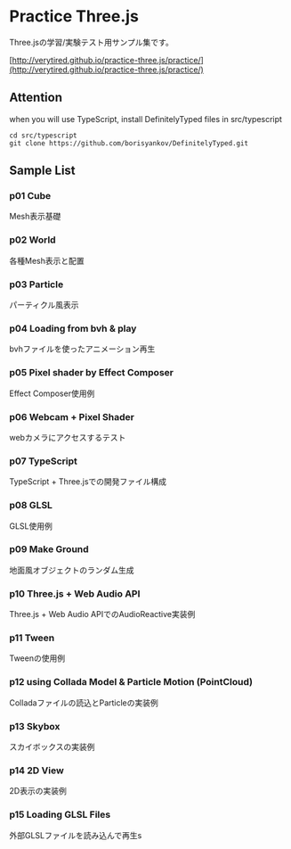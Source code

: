# Practice Three.js
Three.jsの学習/実験テスト用サンプル集です。


[http://verytired.github.io/practice-three.js/practice/](http://verytired.github.io/practice-three.js/practice/)

## Attention 
when you will use TypeScript, install DefinitelyTyped files in src/typescript

```
cd src/typescript
git clone https://github.com/borisyankov/DefinitelyTyped.git
```

## Sample List
### p01 Cube
Mesh表示基礎

### p02 World
各種Mesh表示と配置

### p03 Particle
パーティクル風表示

### p04 Loading from bvh & play
bvhファイルを使ったアニメーション再生

### p05 Pixel shader by Effect Composer
Effect Composer使用例
    
### p06 Webcam + Pixel Shader
webカメラにアクセスするテスト

### p07 TypeScript
TypeScript + Three.jsでの開発ファイル構成

### p08 GLSL
GLSL使用例

### p09 Make Ground
地面風オブジェクトのランダム生成

### p10 Three.js + Web Audio API
Three.js + Web Audio APIでのAudioReactive実装例

### p11 Tween 
Tweenの使用例

### p12 using Collada Model & Particle Motion (PointCloud) 
Colladaファイルの読込とParticleの実装例

### p13 Skybox
スカイボックスの実装例

### p14  2D View
2D表示の実装例

### p15 Loading GLSL Files
外部GLSLファイルを読み込んで再生s